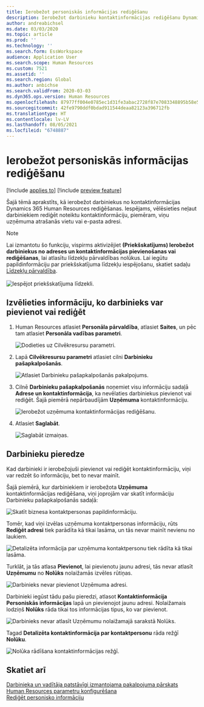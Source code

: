 ```yaml
---
title: Ierobežot personiskās informācijas rediģēšanu
description: Ierobežot darbinieku kontaktinformācijas rediģēšanu Dynamics 365 Human Resources.
author: andreabichsel
ms.date: 03/03/2020
ms.topic: article
ms.prod: ''
ms.technology: ''
ms.search.form: EssWorkspace
audience: Application User
ms.search.scope: Human Resources
ms.custom: 7521
ms.assetid: ''
ms.search.region: Global
ms.author: anbichse
ms.search.validFrom: 2020-03-03
ms.dyn365.ops.version: Human Resources
ms.openlocfilehash: 87977ff004e0785ec1d31fe3abac2728f87e7083348895b58e58f46cd3e79925
ms.sourcegitcommit: 42fe9790ddf0bdad911544deaa82123a396712fb
ms.translationtype: HT
ms.contentlocale: lv-LV
ms.lasthandoff: 08/05/2021
ms.locfileid: "6748887"
---
```

# <a name="restrict-editing-of-personal-information"></a>Ierobežot personiskās informācijas rediģēšanu

[!include [applies to](../includes/applies-to-hr.md)]
[!include [preview feature](./includes/preview-feature.md)]

Šajā tēmā aprakstīts, kā ierobežot darbiniekus no kontaktinformācijas Dynamics 365 Human Resources rediģēšanas. Iespējams, vēlēsieties neļaut darbiniekiem rediģēt noteiktu kontaktinformāciju, piemēram, viņu uzņēmuma atrašanās vietu vai e-pasta adresi.

> [!NOTE]
> Lai izmantotu šo funkciju, vispirms aktivizējiet **(Priekšskatījums) Ierobežot darbiniekus no adreses un kontaktinformācijas pievienošanas vai rediģēšanas**, lai atlasītu līdzekļu pārvaldības nolūkus. Lai iegūtu papildinformāciju par priekšskatījuma līdzekļu iespējošanu, skatiet sadaļu [Līdzekļu pārvaldība](hr-admin-manage-features.md).<br><br>![Iespējot priekšskatījuma līdzekli.](./media/hr-employee-self-service-restrict-enable.png)

## <a name="choose-the-information-an-employee-can-add-or-edit"></a>Izvēlieties informāciju, ko darbinieks var pievienot vai rediģēt

1. Human Resources atlasiet **Personāla pārvaldība**, atlasiet **Saites**, un pēc tam atlasiet **Personāla vadības parametri**.

   ![Dodieties uz Cilvēkresursu parametri.](./media/hr-employee-self-service-human-resources-parameters.png)

2. Lapā **Cilvēkresursu parametri** atlasiet cilni **Darbinieku pašapkalpošanās**.

   ![Atlasiet Darbinieku pašapkalpošanās pakalpojums.](./media/hr-employee-self-service-tab.png)

3. Cilnē **Darbinieku pašapkalpošanās** noņemiet visu informāciju sadaļā **Adrese un kontaktinformācija**, ka nevēlaties darbiniekus pievienot vai rediģēt. Šajā piemērā nepārbaudījām **Uzņēmuma** kontaktinformāciju.

   ![Ierobežot uzņēmuma kontaktinformācijas rediģēšanu.](./media/hr-employee-self-service-restrict-business.png)

4. Atlasiet **Saglabāt**.

   ![Saglabāt izmaiņas.](./media/hr-employee-self-service-restrict-save.png)

## <a name="employee-experience"></a>Darbinieku pieredze

Kad darbinieki ir ierobežojuši pievienot vai rediģēt kontaktinformāciju, viņi var redzēt šo informāciju, bet to nevar mainīt.

Šajā piemērā, kur darbiniekiem ir ierobežota **Uzņēmuma** kontaktinformācijas rediģēšana, viņi joprojām var skatīt informāciju Darbinieku pašapkalpošanās sadaļā:

![Skatīt biznesa kontaktpersonas papildinformāciju.](./media/hr-employee-self-service-restrict-view.png)

Tomēr, kad viņi izvēlas uzņēmuma kontaktpersonas informāciju, rūts **Rediģēt adresi** tiek parādīta kā tikai lasāma, un tās nevar mainīt nevienu no laukiem.

![Detalizēta informācija par uzņēmuma kontaktpersonu tiek rādīta kā tikai lasāma.](./media/hr-employee-self-service-restrict-read-only.png)

Turklāt, ja tās atlasa **Pievienot**, lai pievienotu jaunu adresi, tās nevar atlasīt **Uzņēmumu** no **Nolūks** nolaižamās izvēles rūtiņas.

![Darbinieks nevar pievienot Uzņēmuma adresi.](./media/hr-employee-self-service-restrict-add.png)

Darbinieki iegūst tādu pašu pieredzi, atlasot **Kontaktinformācija** **Personiskās informācijas** lapā un pievienojot jaunu adresi. Nolaižamais lodziņš **Nolūks** rāda tikai tos informācijas tipus, ko var pievienot. 

![Darbinieks nevar atlasīt Uzņēmumu nolaižamajā sarakstā Nolūks.](./media/hr-employee-self-service-restrict-purpose.png)

Tagad **Detalizēta kontaktinformācija par kontaktpersonu** rāda režģī **Nolūku**.

![Nolūka rādīšana kontaktinformācijas režģī.](./media/hr-employee-self-service-restrict-purpose-grid.png)

## <a name="see-also"></a>Skatiet arī

[Darbinieka un vadītāja patstāvīgi izmantojama pakalpojuma pārskats](hr-employee-manager-self-service-overview.md)<br>
[Human Resources parametru konfigurēšana](hr-setup-parameters.md)<br>
[Rediģēt personisko informāciju](hr-employee-manager-self-service-edit-personal-information.md)